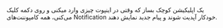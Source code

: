 یک اپلیکیشن کوچک بساز که وقتی در اینپوت چیزی وارد میکنی و روی دکمه کلیک می‌کنی، همه کامپوننت‌های Notification خودکار آپدیت شوند و پیام جدید نمایش دهند.

